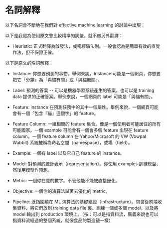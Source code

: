 # 名詞解釋

以下名詞會不斷地在我們對 effective machine learning 的討論中出現：

以下是我認為使用原文會比較精準的詞彙，就不做另外翻譯：

* Heuristic: 正式翻譯為啟發法，或稱經驗法則。一般會認為是簡單有效的直覺作法，但不保證正確。

以下是原文的名詞解釋：

* Instance: 你想要預測的事物。舉例來說，Instance 可能是一個網頁，你想要把它「分類」為「與貓有關」或「與貓無關」。

* Label: 預測的答案 -- 可以是機器學習系統產生的答案，也可以是 training data 提供的正確答案。舉例來說，一個網頁的 label 可能是「與貓有關」。

* Feature: instance 在預測任務中的其中一個屬性。舉例來說，一個網頁可能會有一個「包含『貓』這個字」的 feature。

* Feature Column: 一組相關的 feature 集合。像是一個使用者可能居住的所有可能國家。一個 example 可能會有一個會多個 feature 出現在 feature column。一個 feature column 在 Yahoo/Microsoft 的 VW \(Vowpal Wabbit\) 系統被稱為命名空間（namespace），或場（field）。

* Example: 一個有 label 以及它自己 feature 的 instance。

* Model: 對預測的統計表示（representation）。你使用 examples 訓練模型、然後用模型作預測。

* Metric: 一個你在意的數字。不管他能不能被直接優化。

* Objective: 一個你的演算法試著去優化的 metric。

* Pipeline: 泛指圍繞在 ML 演算法的基礎建設（infrastructure）。包含從前端收集資料、將它們放到 training data file 裏、訓練一個或多個 model，以及將 model 輸出到 production 環境上。（按：可以是指資料流，廣義來說也可以指資料流經過的整個系統，就像食品的製造鏈一樣）



